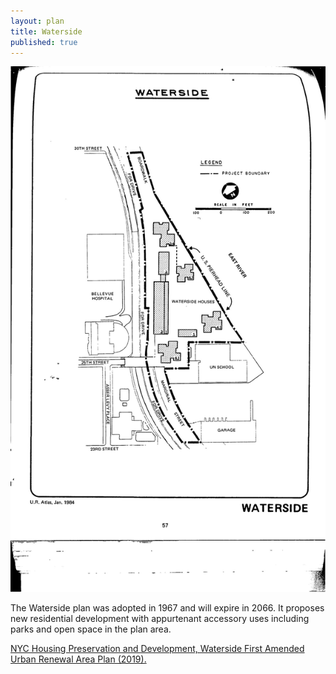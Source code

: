 ```yaml
---
layout: plan
title: Waterside
published: true
---
```


<!---![Waterside, NYC Department of Housing Preservation and Development. Community Development Progress Report: 1968. Prepared and edited by Nathan Sobel. New York City, 1968.](Waterside 1968.png)-->
![Waterside, NYC Department of Housing Preservation and Development. Atlas of Urban Renewal Project Areas in the City of New York. Prepared and edited by Nathan Sobel. New York City, 1984.](Waterside.jpg)

The Waterside plan was adopted in 1967 and will expire in 2066. It proposes new residential development with appurtenant accessory uses including parks and open space in the plan area.

[NYC Housing Preservation and Development, Waterside First Amended Urban Renewal Area Plan (2019).](https://www.nyc.gov/assets/hpd/downloads/pdfs/services/waterside-first-amended-urp.pdf)
